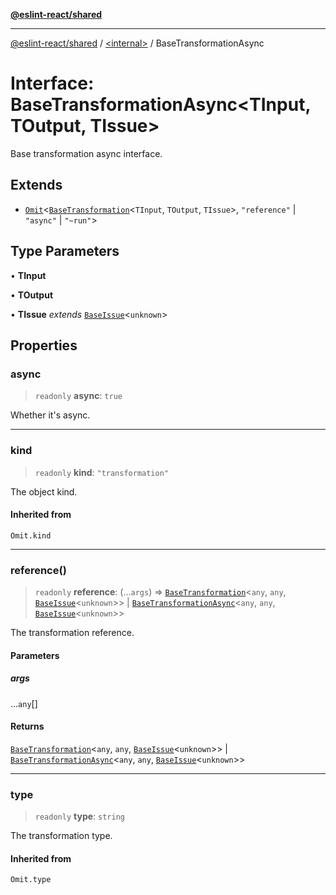 [**@eslint-react/shared**](../../README.md)

***

[@eslint-react/shared](../../README.md) / [\<internal\>](../README.md) / BaseTransformationAsync

# Interface: BaseTransformationAsync\<TInput, TOutput, TIssue\>

Base transformation async interface.

## Extends

- [`Omit`](../type-aliases/Omit.md)\<[`BaseTransformation`](BaseTransformation.md)\<`TInput`, `TOutput`, `TIssue`\>, `"reference"` \| `"async"` \| `"~run"`\>

## Type Parameters

• **TInput**

• **TOutput**

• **TIssue** *extends* [`BaseIssue`](BaseIssue.md)\<`unknown`\>

## Properties

### async

> `readonly` **async**: `true`

Whether it's async.

***

### kind

> `readonly` **kind**: `"transformation"`

The object kind.

#### Inherited from

`Omit.kind`

***

### reference()

> `readonly` **reference**: (...`args`) => [`BaseTransformation`](BaseTransformation.md)\<`any`, `any`, [`BaseIssue`](BaseIssue.md)\<`unknown`\>\> \| [`BaseTransformationAsync`](BaseTransformationAsync.md)\<`any`, `any`, [`BaseIssue`](BaseIssue.md)\<`unknown`\>\>

The transformation reference.

#### Parameters

##### args

...`any`[]

#### Returns

[`BaseTransformation`](BaseTransformation.md)\<`any`, `any`, [`BaseIssue`](BaseIssue.md)\<`unknown`\>\> \| [`BaseTransformationAsync`](BaseTransformationAsync.md)\<`any`, `any`, [`BaseIssue`](BaseIssue.md)\<`unknown`\>\>

***

### type

> `readonly` **type**: `string`

The transformation type.

#### Inherited from

`Omit.type`

